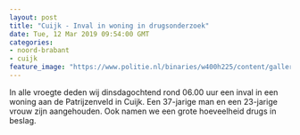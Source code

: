 ```yaml
---
layout: post
title: "Cuijk - Inval in woning in drugsonderzoek"
date: Tue, 12 Mar 2019 09:54:00 GMT
categories: 
- noord-brabant 
- cuijk 
feature_image: "https://www.politie.nl/binaries/w400h225/content/gallery/politie/nieuws/2019/maart/09-ob/aanhouding.jpg"
---
```


In alle vroegte deden wij dinsdagochtend rond 06.00 uur een inval in een woning aan de Patrijzenveld in Cuijk. Een 37-jarige man en een 23-jarige vrouw zijn aangehouden. Ook namen we een grote hoeveelheid drugs in beslag.
